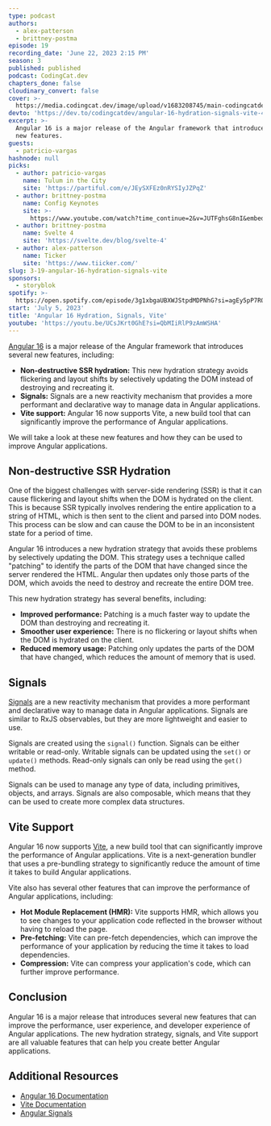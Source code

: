 ```yaml
---
type: podcast
authors:
  - alex-patterson
  - brittney-postma
episode: 19
recording_date: 'June 22, 2023 2:15 PM'
season: 3
published: published
podcast: CodingCat.dev
chapters_done: false
cloudinary_convert: false
cover: >-
  https://media.codingcat.dev/image/upload/v1683208745/main-codingcatdev-photo/Angular-16-Hydration-Signals-Vite.jpg
devto: 'https://dev.to/codingcatdev/angular-16-hydration-signals-vite-4one'
excerpt: >-
  Angular 16 is a major release of the Angular framework that introduces several
  new features.
guests:
  - patricio-vargas
hashnode: null
picks:
  - author: patricio-vargas
    name: Tulum in the City
    site: 'https://partiful.com/e/JEySXFEz0nRYSIyJZPqZ'
  - author: brittney-postma
    name: Config Keynotes
    site: >-
      https://www.youtube.com/watch?time_continue=2&v=JUTFghsG8nI&embeds_referring_euri=https%3A%2F%2Fwww.bing.com%2F&embeds_referring_origin=https%3A%2F%2Fwww.bing.com&source_ve_path=MjM4NTE&feature=emb_title
  - author: brittney-postma
    name: Svelte 4
    site: 'https://svelte.dev/blog/svelte-4'
  - author: alex-patterson
    name: Ticker
    site: 'https://www.tiicker.com/'
slug: 3-19-angular-16-hydration-signals-vite
sponsors:
  - storyblok
spotify: >-
  https://open.spotify.com/episode/3g1xbgaUBXWJStpdMDPNhG?si=agEy5pP7R0KJ5TGdVXDKWw
start: 'July 5, 2023'
title: 'Angular 16 Hydration, Signals, Vite'
youtube: 'https://youtu.be/UCsJKrt0GhE?si=QbMIiRlP9zAmWSHA'
---
```


[Angular 16](https://blog.angular.io/angular-v16-is-here-4d7a28ec680d) is a major release of the Angular framework that introduces several new features, including:

- **Non-destructive SSR hydration:** This new hydration strategy avoids flickering and layout shifts by selectively updating the DOM instead of destroying and recreating it.
- **Signals:** Signals are a new reactivity mechanism that provides a more performant and declarative way to manage data in Angular applications.
- **Vite support:** Angular 16 now supports Vite, a new build tool that can significantly improve the performance of Angular applications.

We will take a look at these new features and how they can be used to improve Angular applications.

## Non-destructive SSR Hydration

One of the biggest challenges with server-side rendering (SSR) is that it can cause flickering and layout shifts when the DOM is hydrated on the client. This is because SSR typically involves rendering the entire application to a string of HTML, which is then sent to the client and parsed into DOM nodes. This process can be slow and can cause the DOM to be in an inconsistent state for a period of time.

Angular 16 introduces a new hydration strategy that avoids these problems by selectively updating the DOM. This strategy uses a technique called "patching" to identify the parts of the DOM that have changed since the server rendered the HTML. Angular then updates only those parts of the DOM, which avoids the need to destroy and recreate the entire DOM tree.

This new hydration strategy has several benefits, including:

- **Improved performance:** Patching is a much faster way to update the DOM than destroying and recreating it.
- **Smoother user experience:** There is no flickering or layout shifts when the DOM is hydrated on the client.
- **Reduced memory usage:** Patching only updates the parts of the DOM that have changed, which reduces the amount of memory that is used.

## Signals

[Signals](https://github.com/angular/angular/discussions/49683) are a new reactivity mechanism that provides a more performant and declarative way to manage data in Angular applications. Signals are similar to RxJS observables, but they are more lightweight and easier to use.

Signals are created using the `signal()` function. Signals can be either writable or read-only. Writable signals can be updated using the `set()` or `update()` methods. Read-only signals can only be read using the `get()` method.

Signals can be used to manage any type of data, including primitives, objects, and arrays. Signals are also composable, which means that they can be used to create more complex data structures.

## Vite Support

Angular 16 now supports [Vite](https://vitejs.dev/), a new build tool that can significantly improve the performance of Angular applications. Vite is a next-generation bundler that uses a pre-bundling strategy to significantly reduce the amount of time it takes to build Angular applications.

Vite also has several other features that can improve the performance of Angular applications, including:

- **Hot Module Replacement (HMR):** Vite supports HMR, which allows you to see changes to your application code reflected in the browser without having to reload the page.
- **Pre-fetching:** Vite can pre-fetch dependencies, which can improve the performance of your application by reducing the time it takes to load dependencies.
- **Compression:** Vite can compress your application's code, which can further improve performance.

## Conclusion

Angular 16 is a major release that introduces several new features that can improve the performance, user experience, and developer experience of Angular applications. The new hydration strategy, signals, and Vite support are all valuable features that can help you create better Angular applications.

## Additional Resources

- [Angular 16 Documentation](https://angular.io/docs/ts/latest/)
- [Vite Documentation](https://vitejs.dev/)
- [Angular Signals](https://angular.io/guide/signals)
